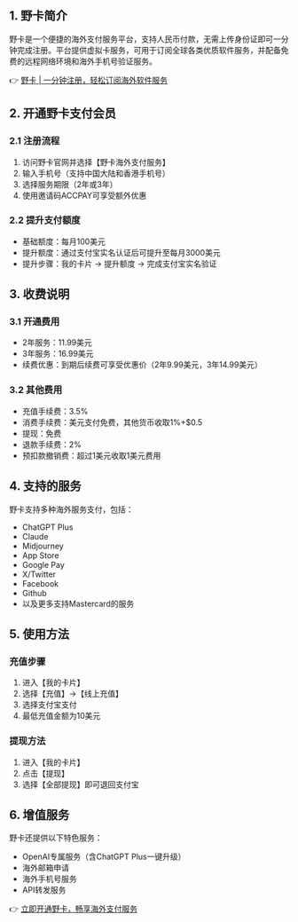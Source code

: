 ## 1. 野卡简介

野卡是一个便捷的海外支付服务平台，支持人民币付款，无需上传身份证即可一分钟完成注册。平台提供虚拟卡服务，可用于订阅全球各类优质软件服务，并配备免费的远程网络环境和海外手机号验证服务。

👉 [野卡 | 一分钟注册，轻松订阅海外软件服务](https://bit.ly/bewildcard)

## 2. 开通野卡支付会员

### 2.1 注册流程

1. 访问野卡官网并选择【野卡海外支付服务】
2. 输入手机号（支持中国大陆和香港手机号）
3. 选择服务期限（2年或3年）
4. 使用邀请码ACCPAY可享受额外优惠

### 2.2 提升支付额度

- 基础额度：每月100美元
- 提升额度：通过支付宝实名认证后可提升至每月3000美元
- 提升步骤：我的卡片 → 提升额度 → 完成支付宝实名验证

## 3. 收费说明

### 3.1 开通费用
- 2年服务：11.99美元
- 3年服务：16.99美元
- 续费优惠：到期后续费可享受优惠价（2年9.99美元，3年14.99美元）

### 3.2 其他费用
- 充值手续费：3.5%
- 消费手续费：美元支付免费，其他货币收取1%+$0.5
- 提现：免费
- 退款手续费：2%
- 预扣款撤销费：超过1美元收取1美元费用

## 4. 支持的服务

野卡支持多种海外服务支付，包括：
- ChatGPT Plus
- Claude
- Midjourney
- App Store
- Google Pay
- X/Twitter
- Facebook
- Github
- 以及更多支持Mastercard的服务

## 5. 使用方法

### 充值步骤
1. 进入【我的卡片】
2. 选择【充值】→【线上充值】
3. 选择支付宝支付
4. 最低充值金额为10美元

### 提现方法
1. 进入【我的卡片】
2. 点击【提现】
3. 选择【全部提现】即可退回支付宝

## 6. 增值服务

野卡还提供以下特色服务：
- OpenAI专属服务（含ChatGPT Plus一键升级）
- 海外邮箱申请
- 海外手机号服务
- API转发服务

👉 [立即开通野卡，畅享海外支付服务](https://bit.ly/bewildcard)